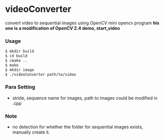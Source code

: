 # videoConverter
convert video to sequential images using OpenCV
mini opencv program 
**his one is a modification of OpenCV 2.4 demo, start_video**
### Usage
```bash
$ mkdir build
$ cd build
$ cmake ..
$ make
$ mkdir image
$ ./videoConverter path/to/video
```
### Para Setting
* stride, sequence name for images, path to images could be modified in .cpp
### Note
* no detection for whether the folder for sequential images exists, manually create it. 
